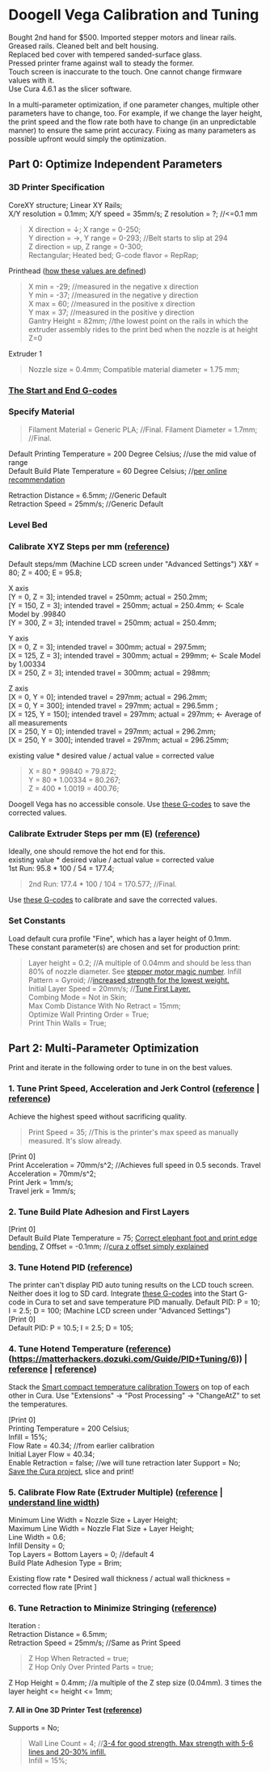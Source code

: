 

# Doogell Vega Calibration and Tuning

Bought 2nd hand for $500.   Imported stepper motors and linear rails.
Greased rails. Cleaned belt and belt housing.  
Replaced bed cover with tempered sanded-surface glass.  
Pressed printer frame against wall to steady the former.  
Touch screen is inaccurate to the touch. One cannot change firmware values with it.  
Use Cura 4.6.1 as the slicer software.  
  
In a multi-parameter optimization, if one parameter changes, multiple other parameters have to change, too. For example, if we change the layer height, the print speed and the flow rate both have to change (in an unpredictable manner) to ensure the same print accuracy. Fixing as many parameters as possible upfront would simply the optimization.

## Part 0: Optimize Independent Parameters

### 3D Printer Specification  
CoreXY structure; Linear XY Rails;  
X/Y resolution = 0.1mm;  X/Y speed = 35mm/s;
Z resolution = ?; //<=0.1 mm  

>X direction = ↓; X range = 0-250;  
Y direction = →, Y range = 0-293; //Belt starts to slip at 294  
Z direction = up, Z range = 0-300;  
Rectangular; Heated bed; G-code flavor = RepRap;  
  
Printhead ([how these values are defined](https://community.ultimaker.com/topic/18484-printhead-settings/))  
>X min = -29; //measured in the negative x direction  
Y min = -37; //measured in the negative y direction  
X max = 60; //measured in the positive x direction  
Y max = 37; //measured in the positive y direction  
Gantry Height = 82mm; //the lowest point on the rails in which the extruder assembly rides to the print bed when the nozzle is at height Z=0  
  
Extruder 1  
>Nozzle size = 0.4mm; Compatible material diameter = 1.75 mm;  
  
### [The Start and End G-codes](StartAndEndG-code.txt)  
  
### Specify Material  
>Filament Material = Generic PLA;  //Final.
>Filament Diameter = 1.7mm;  //Final.

Default Printing Temperature = 200 Degree Celsius; //use the mid value of range  
Default Build Plate Temperature = 60 Degree Celsius; //[per online recommendation](https://all3dp.com/2/the-best-pla-print-temperature-how-to-achieve-it/)  

Retraction Distance = 6.5mm; //Generic Default  
Retraction Speed = 25mm/s; //Generic Default  
  
### Level Bed  
  
### Calibrate XYZ Steps per mm ([reference](https://www.youtube.com/watch?v=W4CsD5lRvHY&feature=emb_logo))  
  
Default steps/mm  (Machine LCD screen under "Advanced Settings")
X&Y = 80; Z = 400; E = 95.8;  
  
X axis  
[Y = 0, Z = 3]; intended travel = 250mm; actual = 250.2mm;  
[Y = 150, Z = 3]; intended travel = 250mm; actual = 250.4mm; <- Scale Model by .99840  
[Y = 300, Z = 3]; intended travel = 250mm; actual = 250.4mm;  
  
Y axis  
[X = 0, Z = 3]; intended travel = 300mm; actual = 297.5mm;  
[X = 125, Z = 3]; intended travel = 300mm; actual = 299mm; <- Scale Model by 1.00334  
[X = 250, Z = 3]; intended travel = 300mm; actual = 298mm;  
  
Z axis  
[X = 0, Y = 0]; intended travel = 297mm; actual = 296.2mm;  
[X = 0, Y = 300]; intended travel = 297mm; actual = 296.5mm ;  
[X = 125, Y = 150]; intended travel = 297mm; actual = 297mm; <- Average of all measurements  
[X = 250, Y = 0]; intended travel = 297mm; actual = 296.2mm;  
[X = 250, Y = 300]; intended travel = 297mm; actual = 296.25mm;  
  
existing value * desired value / actual value = corrected value  
> X = 80 * .99840 = 79.872;  
> Y = 80 * 1.00334 = 80.267;  
> Z = 400 * 1.0019 = 400.76;  
  
Doogell Vega has no accessible console. Use [these G-codes](CalibrateXYZStepsPerMm.gcode) to save the corrected values.  

### Calibrate Extruder Steps per mm (E) ([reference](https://mattshub.com/blog/2017/04/19/extruder-calibration))  
Ideally, one should remove the hot end for this.  
existing value * desired value / actual value = corrected value  
1st Run: 95.8 * 100 / 54 = 177.4;  
> 2nd Run: 177.4 * 100 / 104 = 170.577;  //Final.
  
Use [these G-codes](CalibrateExtruderStepsPerMm.gcode) to calibrate and save the corrected values.  
  
### Set Constants  
Load default cura profile "Fine", which has a layer height of 0.1mm.  
These constant parameter(s) are chosen and set for production print:  
> Layer height = 0.2; //A multiple of 0.04mm and should be less than 80% of nozzle diameter. See [stepper motor magic number](https://www.youtube.com/watch?v=WIkT8asT90A).
> Infill Pattern = Gyroid;  //[increased strength for the lowest weight.](https://support.ultimaker.com/hc/en-us/articles/360012607079-Infill-settings)  
> Initial Layer Speed = 20mm/s; //[Tune First Layer.](https://www.youtube.com/watch?v=pAFDEn3wGYo)  
> Combing Mode = Not in Skin;  
> Max Comb Distance With No Retract = 15mm;  
> Optimize Wall Printing Order = True;  
> Print Thin Walls = True;  
  
## Part 2: Multi-Parameter Optimization
Print and iterate in the following order to tune in on the best values.  
### 1. Tune Print Speed, Acceleration and Jerk Control ([reference](https://all3dp.com/2/3d-printing-speed-optimal-settings/) | [reference](https://www.thingiverse.com/thing:1586548))  
Achieve the highest speed without sacrificing quality.
> Print Speed = 35; //This is the printer's max speed as manually measured. It's slow already.  
> 
[Print 0]  
Print Acceleration = 70mm/s^2; //Achieves full speed in 0.5 seconds. 
Travel Acceleration = 70mm/s^2;  
Print Jerk = 1mm/s;  
Travel jerk = 1mm/s;  

### 2. Tune Build Plate Adhesion and First Layers

[Print 0]  
Default Build Plate Temperature = 75;  [Correct elephant foot and print edge bending.](https://all3dp.com/1/common-3d-printing-problems-troubleshooting-3d-printer-issues/)
Z Offset = -0.1mm; //[cura z offset simply explained](https://all3dp.com/2/cura-z-offset-simply-explained/)  


### 3. Tune Hotend PID ([reference](https://reprap.org/wiki/PID_Tuning))
The printer can't display PID auto tuning results on the LCD touch screen. Neither does it log to SD card. Integrate [these G-codes](TuneAndLogTemperaturePID.gcode) into the Start G-code in Cura to set and save temperature PID manually. 
Default PID: P = 10; I = 2.5; D = 100; (Machine LCD screen under "Advanced Settings")  
[Print 0]  
Default PID: P = 10.5; I = 2.5; D = 105;  

### 4. Tune Hotend Temperature ([reference](https://e3d-online.dozuki.com/Guide/Calibrating+Printing+temperature/91))(https://matterhackers.dozuki.com/Guide/PID+Tuning/6)) | [reference](https://reprap.org/wiki/PID_Tuning) | [reference]([https://reprap.org/wiki/G-code#M928:_Start_SD_logging](https://reprap.org/wiki/G-code#M928:_Start_SD_logging))) 

Stack the [Smart compact temperature calibration Towers](https://www.thingiverse.com/thing:2729076)   on top of each other in Cura. Use "Extensions" -> "Post Processing" -> "ChangeAtZ" to set the temperatures.  
  
[Print 0]  
Printing Temperature = 200 Celsius;  
Infill = 15%;  
Flow Rate = 40.34; //from earlier calibration  
Initial Layer Flow = 40.34;  
Enable Retraction = false; //we will tune retraction later
Support = No;  
[Save the Cura project](CFFFP_SmartTemperatureTower_195-230.3mf), slice and print!  
  


### 5. Calibrate Flow Rate (Extruder Multiple)  ([reference](https://e3d-online.dozuki.com/Guide/Flow+rate+%28Extrusion+multiplier%29+calibration+guide./89) | [understand line width](https://dyzedesign.com/2018/07/3d-print-speed-calculation-find-optimal-speed/#:~:text=A%20general%20rule%20of%20thumb,bigger%20nozzles%20and%20layer%20height.))  
Minimum Line Width = Nozzle Size + Layer Height;  
Maximum Line Width = Nozzle Flat Size + Layer Height;  
Line Width = 0.6;  
Infill Density = 0;  
Top Layers = Bottom Layers = 0; //default 4  
Build Plate Adhesion Type = Brim;  
  
Existing flow rate * Desired wall thickness / actual wall thickness = corrected flow rate
[Print ]  




### 6. Tune Retraction to Minimize Stringing ([reference](https://all3dp.com/2/3d-print-stringing-easy-ways-to-prevent-it/))
Iteration :  
Retraction Distance = 6.5mm;  
Retraction Speed = 25mm/s; //Same as Print Speed  
>Z Hop When Retracted = true;  
> Z Hop Only Over Printed Parts = true;  

Z Hop Height = 0.4mm; //a multiple of the Z step size (0.04mm). 3 times the layer height <= height <= 1mm;  

#### 7. All in One 3D Printer Test  ([reference](https://www.thingiverse.com/thing:2975429))  
Supports = No;  
>Wall Line Count = 4; //[3-4 for good strength. Max strength with 5-6 lines and 20-30% infill.](https://www.youtube.com/watch?v=sAZpnlzCwiU)  
>Infill = 15%;  
   
    
